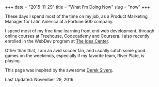 +++
date = "2015-11-29"
title = "What I'm Doing Now"
slug = "now"
+++


These days I spend most of the time on my job, as a Product Marketing Manager for Latin America at a Fortune 500 company. 

I spend most of my free time learning front end web development, through online courses at Treehouse, Codecademy and Coursera. I also recently enrolled in the WebDev program at [The Idea Center](http://theideacenter.co). 

Other than that, I am an avid soccer fan, and usually catch some good games on the weekends, especially if my favorite team, River Plate, is playing. 

This page was inspired by the awesome [Derek Sivers](http://www.sivers.org/nowff).

Last Updated: November 29, 2016